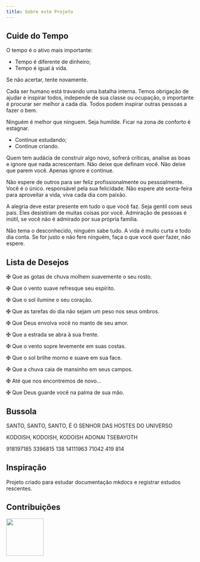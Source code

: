 ```yaml
---
title: Sobre este Projeto
---
```


## Cuide do Tempo

O tempo é o ativo mais importante:
  - Tempo é diferente de dinheiro;
  - Tempo é igual à vida. 

Se não acertar, tente novamente. 

Cada ser humano está travando uma batalha interna. Temos obrigação de ajudar e inspirar todos, independe de sua classe ou ocupação, o importante é procurar ser melhor a cada dia.
Todos podem inspirar outras pessoas a fazer o bem. 

Ninguém é melhor que ninguem. Seja humilde. Ficar na zona de conforto é estagnar. 
  - Continue estudando;
  - Continue criando. 
 
Quem tem audácia de construir algo novo, sofrerá críticas, analise as boas e ignore que nada acrescentam. Não deixe que definam você. Não deixe que parem você. Apenas ignore e continue. 

Não espere de outros para ser feliz profissionalmente ou pessoalmente. 
Você é o único. responsável pela sua felicidade. Não espere até sexta-feira para aproveitar a vida, viva cada dia com paixão. 

A alegria deve estar presente em tudo o que você faz. Seja gentil com seus pais. Eles desistiram de muitas coisas por você. Admiração de pessoas é inútil, se você não é admirado por sua própria família. 

Não tema o desconhecido, ninguém sabe tudo. A vida é muito curta e todo dia conta. Se for justo e não fere ninguém, faça o que você quer fazer, não espere.


## Lista de Desejos

  ✠ Que as gotas de chuva molhem suavemente o seu rosto.

  ✠ Que o vento suave refresque seu espírito.

  ✠ Que o sol ilumine o seu coração.

  ✠ Que as tarefas do dia não sejam um peso nos seus ombros.

  ✠ Que Deus envolva você no manto de seu amor.

  ✠ Que a estrada se abra à sua frente.

  ✠ Que o vento sopre levemente em suas costas.

  ✠ Que o sol brilhe morno e suave em sua face.

  ✠ Que a chuva caia de mansinho em seus campos.

  ✠ Até que nos encontremos de novo…

  ✠ Que Deus guarde você na palma de sua mão.


## Bussola

  SANTO, SANTO, SANTO, É O SENHOR DAS HOSTES DO UNIVERSO

  KODOISH, KODOISH, KODOISH ADONAI TSEBAYOTH

  918197185 3396815 138 14111963 71042 419 814

## Inspiração

Projeto criado para estudar documentação mkdocs e registrar estudos rescentes.
 

## Contribuições

<a href="https://github.com/araguaci/o-dominio-de-si-mesmo/graphs/contributors">
  <img src="https://contributors-img.web.app/image?repo=araguaci/o-dominio-de-si-mesmo" width = 100/>
</a>
